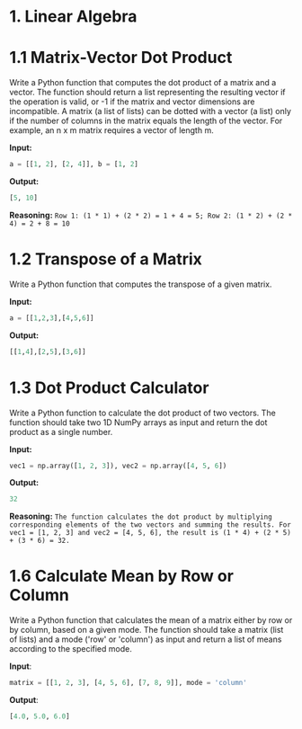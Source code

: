 # 1. Linear Algebra

# 1.1 Matrix-Vector Dot Product
Write a Python function that computes the dot product of a matrix and a vector. The function should return a list representing the resulting vector if the operation is valid, or -1 if the matrix and vector dimensions are incompatible. A matrix (a list of lists) can be dotted with a vector (a list) only if the number of columns in the matrix equals the length of the vector. For example, an n x m matrix requires a vector of length m.

**Input:**
```python
a = [[1, 2], [2, 4]], b = [1, 2]
```

**Output:**
```python
[5, 10]
```

**Reasoning:**
```Row 1: (1 * 1) + (2 * 2) = 1 + 4 = 5; Row 2: (1 * 2) + (2 * 4) = 2 + 8 = 10```

# 1.2 Transpose of a Matrix
Write a Python function that computes the transpose of a given matrix.

**Input:**
```python
a = [[1,2,3],[4,5,6]]
```

**Output:**
```python
[[1,4],[2,5],[3,6]]
```

# 1.3 Dot Product Calculator
Write a Python function to calculate the dot product of two vectors. The function should take two 1D NumPy arrays as input and return the dot product as a single number.

**Input:**
```python
vec1 = np.array([1, 2, 3]), vec2 = np.array([4, 5, 6])
```

**Output:**
```python
32
```

**Reasoning:**
```The function calculates the dot product by multiplying corresponding elements of the two vectors and summing the results. For vec1 = [1, 2, 3] and vec2 = [4, 5, 6], the result is (1 * 4) + (2 * 5) + (3 * 6) = 32.```

# 1.6 Calculate Mean by Row or Column
Write a Python function that calculates the mean of a matrix either by row or by column, based on a given mode. The function should take a matrix (list of lists) and a mode ('row' or 'column') as input and return a list of means according to the specified mode.

**Input**:
```python
matrix = [[1, 2, 3], [4, 5, 6], [7, 8, 9]], mode = 'column'
```

**Output**:
```python
[4.0, 5.0, 6.0]
```